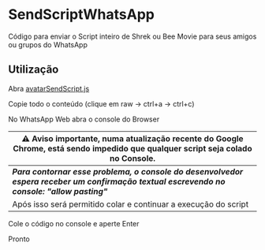 # SendScriptWhatsApp

Código para enviar o Script inteiro de Shrek ou Bee Movie para seus amigos ou grupos do WhatsApp

## Utilização

Abra [avatarSendScript.js](https://github.com/soyclaudiodias/SendScriptWhatsApp/blob/main/avatarSendScript.js)

Copie todo o conteúdo (clique em raw -> ctrl+a -> ctrl+c)

No WhatsApp Web abra o console do Browser

|  ⚠️ Aviso importante, numa atualização recente do Google Chrome, está sendo impedido que qualquer script seja colado no Console.|
|--|
|  ***Para contornar esse problema, o console do desenvolvedor espera receber um confirmação textual escrevendo no console: "allow pasting"***| 
|Após isso será permitido colar e continuar a execução do script|


Cole o código no console e aperte Enter

Pronto
